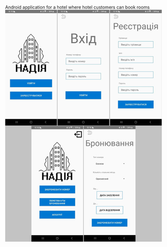 Android application for a hotel where hotel customers can book rooms
![screenshot](screenshots.jpg)

